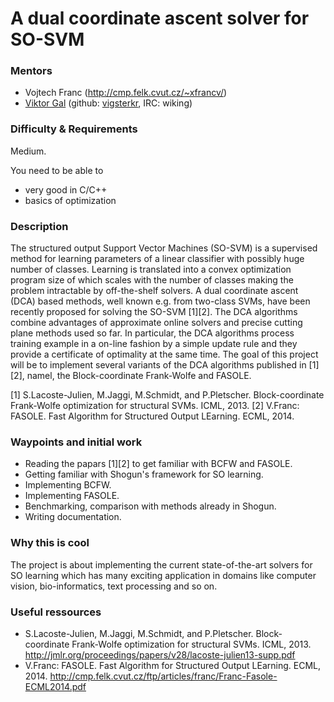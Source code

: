# A dual coordinate ascent solver for SO-SVM

### Mentors
 * Vojtech Franc (http://cmp.felk.cvut.cz/~xfrancv/)
 * [Viktor Gal](http://maeth.com/) (github: [vigsterkr](https://github.com/vigsterkr), IRC: wiking)

### Difficulty & Requirements
Medium.

You need to be able to
 * very good in C/C++
 * basics of optimization


### Description

The structured output Support Vector Machines (SO-SVM) is a supervised
method for learning parameters of a linear classifier with possibly
huge number of classes. Learning is translated into a convex
optimization program size of which scales with the number of classes
making the problem intractable by off-the-shelf solvers. A dual
coordinate ascent (DCA) based methods, well known e.g. from two-class
SVMs, have been recently proposed for solving the SO-SVM [1][2]. The
DCA algorithms combine advantages of approximate online solvers and
precise cutting plane methods used so far. In particular, the DCA
algorithms process training example in a on-line fashion by a simple
update rule and they provide a certificate of optimality at the same
time. The goal of this project will be to implement several variants of
the DCA algorithms published in [1][2], namel, the Block-coordinate 
Frank-Wolfe and FASOLE. 

[1] S.Lacoste-Julien, M.Jaggi, M.Schmidt, and P.Pletscher. Block-coordinate
    Frank-Wolfe optimization for structural SVMs. ICML, 2013.
[2] V.Franc: FASOLE. Fast Algorithm for Structured Output LEarning. ECML, 2014.


### Waypoints and initial work
 * Reading the papars [1][2] to get familiar with BCFW and FASOLE.
 * Getting familiar with Shogun's framework for SO learning.
 * Implementing BCFW.
 * Implementing FASOLE.
 * Benchmarking, comparison with methods already in Shogun.
 * Writing documentation.

### Why this is cool

The project is about implementing the current state-of-the-art solvers
for SO learning which has many exciting application in domains like
computer vision, bio-informatics, text processing and so on.


### Useful ressources
 * S.Lacoste-Julien, M.Jaggi, M.Schmidt, and P.Pletscher. Block-coordinate
   Frank-Wolfe optimization for structural SVMs. ICML, 2013.
   http://jmlr.org/proceedings/papers/v28/lacoste-julien13-supp.pdf
 * V.Franc: FASOLE. Fast Algorithm for Structured Output LEarning. ECML, 2014.
   http://cmp.felk.cvut.cz/ftp/articles/franc/Franc-Fasole-ECML2014.pdf
